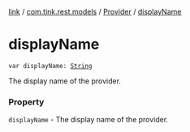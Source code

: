 [link](../../index.md) / [com.tink.rest.models](../index.md) / [Provider](index.md) / [displayName](./display-name.md)

# displayName

`var displayName: `[`String`](https://kotlinlang.org/api/latest/jvm/stdlib/kotlin/-string/index.html)

The display name of the provider.

### Property

`displayName` - The display name of the provider.